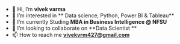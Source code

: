 - 👋 Hi, I’m **vivek varma**
- 👀 I’m interested in ** Data science, Python, Power BI & Tableau**
- 🌱 I’m currently Studing **MBA in Business Intelligence @ NFSU**
- 💞️ I’m looking to collaborate on **Data Scientist **
- 📫 How to reach me **vivekvrm427@gmail.com**

<!---
vivekvarma2020/vivekvarma2020 is a ✨ special ✨ repository because its `README.md` (this file) appears on your GitHub profile.
You can click the Preview link to take a look at your changes
